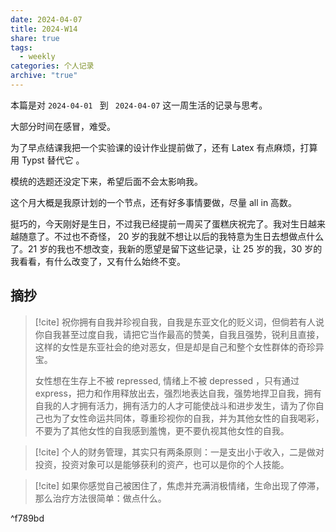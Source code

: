 ```yaml
---
date: 2024-04-07
title: 2024-W14
share: true
tags:
  - weekly
categories: 个人记录
archive: "true"
---
```


本篇是对 `2024-04-01 ` 到 ` 2024-04-07` 这一周生活的记录与思考。

大部分时间在感冒，难受。

为了早点结课我把一个实验课的设计作业提前做了，还有 Latex 有点麻烦，打算用 Typst 替代它 。

模统的选题还没定下来，希望后面不会太影响我。

这个月大概是我原计划的一个节点，还有好多事情要做，尽量 all in 高数。

挺巧的，今天刚好是生日，不过我已经提前一周买了蛋糕庆祝完了。我对生日越来越随意了。不过也不奇怪， 20 岁的我就不想让以后的我特意为生日去想做点什么了。21 岁的我也不想改变，我新的愿望是留下这些记录，让 25 岁的我，30 岁的我看看，有什么改变了，又有什么始终不变。


## 摘抄

>[!cite] 
>祝你拥有自我并珍视自我，自我是东亚文化的贬义词，但倘若有人说你自我甚至过度自我，请把它当作最高的赞美，自我且强势，锐利且直接，这样的女性是东亚社会的绝对恶女，但是却是自己和整个女性群体的奇珍异宝。
>
>女性想在生存上不被 repressed, 情绪上不被 depressed ，只有通过 express，把力和作用释放出去，强烈地表达自我，强势地捍卫自我，拥有自我的人才拥有活力，拥有活力的人才可能使战斗和进步发生，请为了你自己也为了女性命运共同体，尊重珍视你的自我，并为其他女性的自我喝彩，不要为了其他女性的自我感到羞愧，更不要仇视其他女性的自我。


>[!cite] 
>个人的财务管理，其实只有两条原则：一是支出小于收入，二是做对投资，投资对象可以是能够获利的资产，也可以是你的个人技能。


>[!cite] 
如果你感觉自己被困住了，焦虑并充满消极情绪，生命出现了停滞，那么治疗方法很简单：做点什么。

^f789bd



